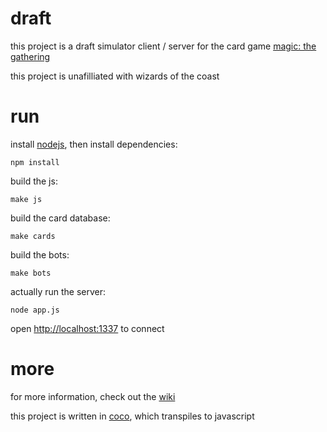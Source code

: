 # draft

this project is a draft simulator client / server for the card game
[magic: the gathering](http://en.wikipedia.org/wiki/Magic:_The_Gathering)

this project is unafilliated with wizards of the coast

# run

install [nodejs](http://nodejs.org), then install dependencies:

    npm install

build the js:

    make js

build the card database:

    make cards

build the bots:

    make bots

actually run the server:

    node app.js

open <http://localhost:1337> to connect

# more

for more information, check out the [wiki]

this project is written in [coco], which transpiles to javascript

[wiki]: https://github.com/aeosynth/draft/wiki/_pages
[coco]: https://github.com/satyr/colo
